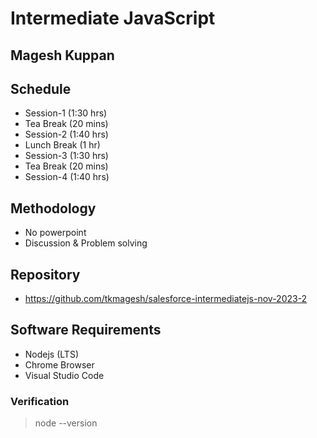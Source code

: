 # Intermediate JavaScript

## Magesh Kuppan

## Schedule
- Session-1 (1:30 hrs)
- Tea Break (20 mins)
- Session-2 (1:40 hrs)
- Lunch Break (1 hr)
- Session-3 (1:30 hrs)
- Tea Break (20 mins)
- Session-4 (1:40 hrs)

## Methodology
- No powerpoint
- Discussion & Problem solving

## Repository
- https://github.com/tkmagesh/salesforce-intermediatejs-nov-2023-2

## Software Requirements
- Nodejs (LTS)
- Chrome Browser
- Visual Studio Code

### Verification
> node --version